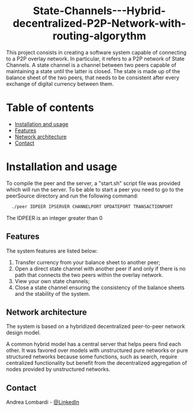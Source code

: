 <p align="center">
     <h1 align="center">State-Channels---Hybrid-decentralized-P2P-Network-with-routing-algorythm</h1>
</p>
This project consists in creating a software system capable of connecting to a P2P overlay network. In particular, it refers to a P2P network of State Channels.
A state channel is a channel between two peers capable of maintaining a state until the latter is closed. The state is made up of the balance sheet of the two peers, that needs to be consistent after every exchange of digital currency between them.

# Table of contents

- [Installation and usage](#installation-and-usage)
- [Features](#features)
- [Network architecture](#network-architecture)
- [Contact](#contact)


# Installation and usage

To compile the peer and the server, a "start.sh" script file was provided which will run the server. To be able to start a peer you need to go to the peerSource directory and run the following command:

```sh
  ./peer IDPEER IPSERVER CHANNELPORT UPDATEPORT TRANSACTIONPORT
```
The IDPEER is an integer greater than 0


## Features
The system features are listed below:
1. Transfer currency from your balance sheet to another peer;
2. Open a direct state channel with another peer if and only if there is no path that connects the two peers within the overlay network.
3. View your own state channels;
4. Close a state channel ensuring the consistency of the balance sheets and the stability of the system.

## Network architecture
The system is based on a hybridized decentralized peer-to-peer network design model.

A common hybrid model has a central server that helps peers find each other. It was favored over models with unstructured pure networks or pure structured networks because some functions, such as search, require centralized functionality but benefit from the decentralized aggregation of nodes provided by unstructured networks.

## Contact

Andrea Lombardi - [@LinkedIn](https://www.linkedin.com/in/andrea-lombardi/)
